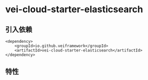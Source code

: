 # vei-cloud-starter-elasticsearch
## 引入依赖


    <dependency>
        <groupId>io.github.veiframework</groupId>
        <artifactId>vei-cloud-starter-elasticsearch</artifactId>
    </dependency>


## 特性